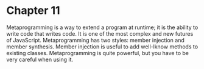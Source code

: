# Chapter 11
Metaprogramming is a way to extend a program at runtime; it is the ability to write code that writes code. It is one of the most complex and new futures of JavaScript. Metaprogramming has two styles: member injection and member synthesis. Member injection is useful to add well-lknow methods to existing classes. Metaprogramming is quite powerful, but you have to be very careful when using it.
